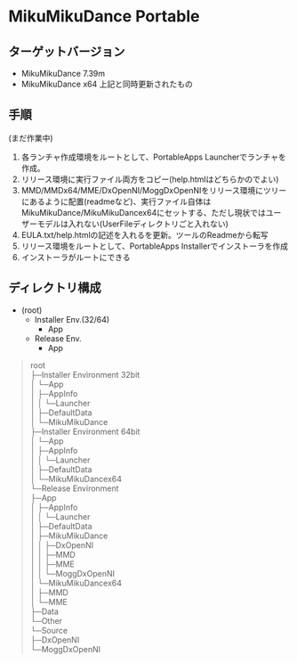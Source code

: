 ﻿MikuMikuDance Portable
======================

ターゲットバージョン
----------------------
* MikuMikuDance 7.39m
* MikuMikuDance x64 上記と同時更新されたもの

手順
----
(まだ作業中)

1. 各ランチャ作成環境をルートとして、PortableApps Launcherでランチャを作成。
2. リリース環境に実行ファイル両方をコピー(help.htmlはどちらかのでよい)
3. MMD/MMDx64/MME/DxOpenNI/MoggDxOpenNIをリリース環境にツリーにあるように配置(readmeなど)、実行ファイル自体はMikuMikuDance/MikuMikuDancex64にセットする、ただし現状ではユーザーモデルは入れない(UserFileディレクトリごと入れない)
4. EULA.txt/help.htmlの記述を入れるを更新。ツールのReadmeから転写
5. リリース環境をルートとして、PortableApps Installerでインストーラを作成
6. インストーラがルートにできる

ディレクトリ構成
----------------

- (root)
    - Installer Env.(32/64)
        - App
    - Release Env.
        - App

> root  
├─Installer Environment 32bit  
│  └─App  
│      ├─AppInfo  
│      │  └─Launcher  
│      ├─DefaultData  
│      └─MikuMikuDance  
├─Installer Environment 64bit  
│  └─App  
│      ├─AppInfo  
│      │  └─Launcher  
│      ├─DefaultData  
│      └─MikuMikuDancex64  
└─Release Environment  
    ├─App  
    │  ├─AppInfo  
    │  │  └─Launcher  
    │  ├─DefaultData  
    │  ├─MikuMikuDance  
    │  │  ├─DxOpenNI  
    │  │  ├─MMD  
    │  │  ├─MME  
    │  │  └─MoggDxOpenNI  
    │  └─MikuMikuDancex64  
    │      ├─MMD  
    │      └─MME  
    ├─Data  
    └─Other  
        └─Source  
            ├─DxOpenNI  
            └─MoggDxOpenNI  

